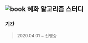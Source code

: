 ## ![book](https://user-images.githubusercontent.com/46267635/79640423-81402e80-81cc-11ea-9ea2-a14f660451d9.png)     혜화 알고리즘 스터디
### 기간
> 2020.04.01 ~ 진행중
